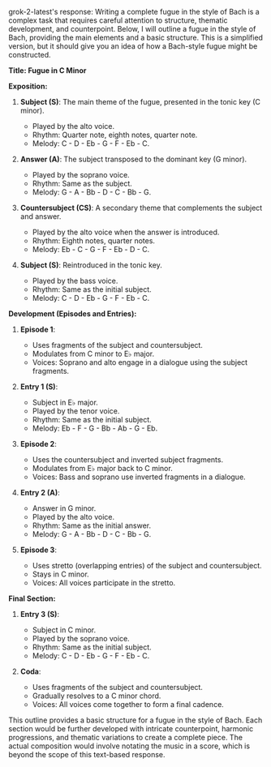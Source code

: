 grok-2-latest's response:
Writing a complete fugue in the style of Bach is a complex task that requires careful attention to structure, thematic development, and counterpoint. Below, I will outline a fugue in the style of Bach, providing the main elements and a basic structure. This is a simplified version, but it should give you an idea of how a Bach-style fugue might be constructed.

**Title: Fugue in C Minor**

**Exposition:**

1. **Subject (S)**: The main theme of the fugue, presented in the tonic key (C minor).
   - Played by the alto voice.
   - Rhythm: Quarter note, eighth notes, quarter note.
   - Melody: C - D - Eb - G - F - Eb - C.

2. **Answer (A)**: The subject transposed to the dominant key (G minor).
   - Played by the soprano voice.
   - Rhythm: Same as the subject.
   - Melody: G - A - Bb - D - C - Bb - G.

3. **Countersubject (CS)**: A secondary theme that complements the subject and answer.
   - Played by the alto voice when the answer is introduced.
   - Rhythm: Eighth notes, quarter notes.
   - Melody: Eb - C - G - F - Eb - D - C.

4. **Subject (S)**: Reintroduced in the tonic key.
   - Played by the bass voice.
   - Rhythm: Same as the initial subject.
   - Melody: C - D - Eb - G - F - Eb - C.

**Development (Episodes and Entries):**

1. **Episode 1**:
   - Uses fragments of the subject and countersubject.
   - Modulates from C minor to E♭ major.
   - Voices: Soprano and alto engage in a dialogue using the subject fragments.

2. **Entry 1 (S)**:
   - Subject in E♭ major.
   - Played by the tenor voice.
   - Rhythm: Same as the initial subject.
   - Melody: Eb - F - G - Bb - Ab - G - Eb.

3. **Episode 2**:
   - Uses the countersubject and inverted subject fragments.
   - Modulates from E♭ major back to C minor.
   - Voices: Bass and soprano use inverted fragments in a dialogue.

4. **Entry 2 (A)**:
   - Answer in G minor.
   - Played by the alto voice.
   - Rhythm: Same as the initial answer.
   - Melody: G - A - Bb - D - C - Bb - G.

5. **Episode 3**:
   - Uses stretto (overlapping entries) of the subject and countersubject.
   - Stays in C minor.
   - Voices: All voices participate in the stretto.

**Final Section:**

1. **Entry 3 (S)**:
   - Subject in C minor.
   - Played by the soprano voice.
   - Rhythm: Same as the initial subject.
   - Melody: C - D - Eb - G - F - Eb - C.

2. **Coda**:
   - Uses fragments of the subject and countersubject.
   - Gradually resolves to a C minor chord.
   - Voices: All voices come together to form a final cadence.

This outline provides a basic structure for a fugue in the style of Bach. Each section would be further developed with intricate counterpoint, harmonic progressions, and thematic variations to create a complete piece. The actual composition would involve notating the music in a score, which is beyond the scope of this text-based response.